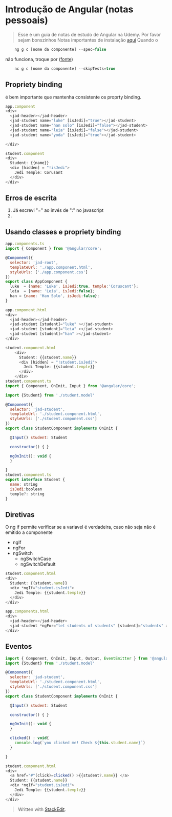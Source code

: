 ﻿# Introdução de Angular (notas pessoais)
>Esse é um guia de notas de estudo de Angular na Udemy. Por favor sejam bonszinhos
Notas importantes de instalação [aqui](https://angular.io/tutorial/toh-pt0)
Quando o 
```javascript
    ng g c [nome da componente] --spec=false
```
não funciona, troque por ([fonte](https://stackoverflow.com/questions/62228834/angular-cli-command-issue-unknown-option-spec))
```javascript
    nc g c [nome da componente] --skipTests=true
```
## Propriety binding
é bem importante que mantenha consistente os proprty binding.

```javascript
app.component
<div>
  <jad-header></jad-header>
  <jad-student name="luke" [isJedi]="true"></jad-student>
  <jad-student name="han solo" [isJedi]="false"></jad-student>
  <jad-student name="leia" [isJedi]="false"></jad-student>
  <jad-student name="yoda" [isJedi]="true"></jad-student>

</div>
```
```javascript
student.component
<div>
  Student: {{name}}
  <div [hidden] = "!isJedi">
    Jedi Temple: Corusant
  </div>
</div>
```
## Erros de escrita

 1. Já escrevi "=" ao invés de ":" no javascript
 2. 

## Usando classes e propriety binding

```javascript
app.components.ts
import { Component } from '@angular/core';

@Component({
  selector: 'jad-root',
  templateUrl: './app.component.html',
  styleUrls: ['./app.component.css']
})
export class AppComponent {
  luke  = {name: 'Luke', isJedi:true, temple:'Coruscant'};
  leia  = {name: 'Leia', isJedi:false};
  han = {name: 'Han Solo', isJedi:false};
}

```
```javascript
app.component.html
<div>
  <jad-header></jad-header>
  <jad-student [student]="luke" ></jad-student>
  <jad-student [student]="leia" ></jad-student>
  <jad-student [student]="han" ></jad-student>
</div>
```
```javascript
student.component.html
	<div>
	  Student: {{student.name}}
	  <div [hidden] = "!student.isJedi">
	    Jedi Temple: {{student.temple}}
	  </div>
	</div>
student.component.ts
import { Component, OnInit, Input } from '@angular/core';

import {Student} from './student.model'

@Component({
  selector: 'jad-student',
  templateUrl: './student.component.html',
  styleUrls: ['./student.component.css']
})
export class StudentComponent implements OnInit {

  @Input() student: Student

  constructor() { }

  ngOnInit(): void {
  }

}
student.component.ts
export interface Student {
  name: string
  isJedi:boolean
  temple?: string
}

```
## Diretivas
O ng if permite verificar se a variavel é verdadeira, caso não seja não é emitido a componente

 - ngIf
 - ngFor
 - ngSwitch
	 - ngSwitchCase
	 - ngSwitchDefault

```javascript
student.component.html
<div>
  Student: {{student.name}}
  <div *ngIf="student.isJedi">
    Jedi Temple: {{student.temple}}
  </div>
</div>
```
```javascript
app.components.html
<div>
  <jad-header></jad-header>
  <jad-student *ngFor="let students of students" [student]="students" ></jad-student>
</div>
```
## Eventos
```javascript
import { Component, OnInit, Input, Output, EventEmitter } from '@angular/core';
import {Student} from './student.model'

@Component({
  selector: 'jad-student',
  templateUrl: './student.component.html',
  styleUrls: ['./student.component.css']
})
export class StudentComponent implements OnInit {

  @Input() student: Student

  constructor() { }

  ngOnInit(): void {
  }

  clicked() : void{
    console.log(`you clicked me! Check ${this.student.name}`)
  }

}
```
```javascript
student.component.html
<div>
  <a href="#"(click)=clicked() >{{student?.name}} </a>
  Student: {{student.name}}
  <div *ngIf="student.isJedi">
    Jedi Temple: {{student.temple}}
  </div>
</div>
```
> Written with [StackEdit](https://stackedit.io/).
